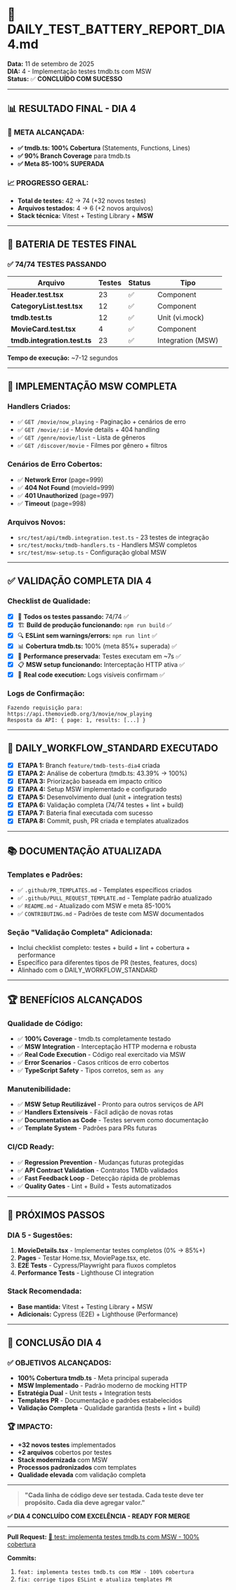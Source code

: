 # 🎉 DAILY_TEST_BATTERY_REPORT_DIA4.md

**Data:** 11 de setembro de 2025  
**DIA:** 4 - Implementação testes tmdb.ts com MSW  
**Status:** ✅ **CONCLUÍDO COM SUCESSO**

---

## 📊 **RESULTADO FINAL - DIA 4**

### 🎯 **META ALCANÇADA:**

- **✅ tmdb.ts: 100% Cobertura** (Statements, Functions, Lines)
- **✅ 90% Branch Coverage** para tmdb.ts
- **✅ Meta 85-100% SUPERADA**

### 📈 **PROGRESSO GERAL:**

- **Total de testes:** 42 → 74 (+32 novos testes)
- **Arquivos testados:** 4 → 6 (+2 novos arquivos)
- **Stack técnica:** Vitest + Testing Library + **MSW**

---

## 🧪 **BATERIA DE TESTES FINAL**

### ✅ **74/74 TESTES PASSANDO**

| **Arquivo**                  | **Testes** | **Status** | **Tipo**          |
| ---------------------------- | ---------- | ---------- | ----------------- |
| **Header.test.tsx**          | 23         | ✅         | Component         |
| **CategoryList.test.tsx**    | 12         | ✅         | Component         |
| **tmdb.test.ts**             | 12         | ✅         | Unit (vi.mock)    |
| **MovieCard.test.tsx**       | 4          | ✅         | Component         |
| **tmdb.integration.test.ts** | 23         | ✅         | Integration (MSW) |

**Tempo de execução:** ~7-12 segundos

---

## 🔧 **IMPLEMENTAÇÃO MSW COMPLETA**

### **Handlers Criados:**

- ✅ `GET /movie/now_playing` - Paginação + cenários de erro
- ✅ `GET /movie/:id` - Movie details + 404 handling
- ✅ `GET /genre/movie/list` - Lista de gêneros
- ✅ `GET /discover/movie` - Filmes por gênero + filtros

### **Cenários de Erro Cobertos:**

- ✅ **Network Error** (page=999)
- ✅ **404 Not Found** (movieId=999)
- ✅ **401 Unauthorized** (page=997)
- ✅ **Timeout** (page=998)

### **Arquivos Novos:**

- `src/test/api/tmdb.integration.test.ts` - 23 testes de integração
- `src/test/mocks/tmdb-handlers.ts` - Handlers MSW completos
- `src/test/msw-setup.ts` - Configuração global MSW

---

## ✅ **VALIDAÇÃO COMPLETA DIA 4**

### **Checklist de Qualidade:**

- [x] 🧪 **Todos os testes passando:** 74/74 ✅
- [x] 🏗️ **Build de produção funcionando:** `npm run build` ✅
- [x] 🔍 **ESLint sem warnings/errors:** `npm run lint` ✅
- [x] 📊 **Cobertura tmdb.ts:** 100% (meta 85%+ superada) ✅
- [x] 🚀 **Performance preservada:** Testes executam em ~7s ✅
- [x] 📋 **MSW setup funcionando:** Interceptação HTTP ativa ✅
- [x] 🎯 **Real code execution:** Logs visíveis confirmam ✅

### **Logs de Confirmação:**

```
Fazendo requisição para: https://api.themoviedb.org/3/movie/now_playing
Resposta da API: { page: 1, results: [...] }
```

---

## 🎯 **DAILY_WORKFLOW_STANDARD EXECUTADO**

- [x] **ETAPA 1:** Branch `feature/tmdb-tests-dia4` criada
- [x] **ETAPA 2:** Análise de cobertura (tmdb.ts: 43.39% → 100%)
- [x] **ETAPA 3:** Priorização baseada em impacto crítico
- [x] **ETAPA 4:** Setup MSW implementado e configurado
- [x] **ETAPA 5:** Desenvolvimento dual (unit + integration tests)
- [x] **ETAPA 6:** Validação completa (74/74 testes + lint + build)
- [x] **ETAPA 7:** Bateria final executada com sucesso
- [x] **ETAPA 8:** Commit, push, PR criada e templates atualizados

---

## 📚 **DOCUMENTAÇÃO ATUALIZADA**

### **Templates e Padrões:**

- ✅ `.github/PR_TEMPLATES.md` - Templates específicos criados
- ✅ `.github/PULL_REQUEST_TEMPLATE.md` - Template padrão atualizado
- ✅ `README.md` - Atualizado com MSW e meta 85-100%
- ✅ `CONTRIBUTING.md` - Padrões de teste com MSW documentados

### **Seção "Validação Completa" Adicionada:**

- Inclui checklist completo: testes + build + lint + cobertura + performance
- Específico para diferentes tipos de PR (testes, features, docs)
- Alinhado com o DAILY_WORKFLOW_STANDARD

---

## 🏆 **BENEFÍCIOS ALCANÇADOS**

### **Qualidade de Código:**

- ✅ **100% Coverage** - tmdb.ts completamente testado
- ✅ **MSW Integration** - Interceptação HTTP moderna e robusta
- ✅ **Real Code Execution** - Código real exercitado via MSW
- ✅ **Error Scenarios** - Casos críticos de erro cobertos
- ✅ **TypeScript Safety** - Tipos corretos, sem `as any`

### **Manutenibilidade:**

- ✅ **MSW Setup Reutilizável** - Pronto para outros serviços de API
- ✅ **Handlers Extensíveis** - Fácil adição de novas rotas
- ✅ **Documentation as Code** - Testes servem como documentação
- ✅ **Template System** - Padrões para PRs futuras

### **CI/CD Ready:**

- ✅ **Regression Prevention** - Mudanças futuras protegidas
- ✅ **API Contract Validation** - Contratos TMDb validados
- ✅ **Fast Feedback Loop** - Detecção rápida de problemas
- ✅ **Quality Gates** - Lint + Build + Tests automatizados

---

## 🚀 **PRÓXIMOS PASSOS**

### **DIA 5 - Sugestões:**

1. **MovieDetails.tsx** - Implementar testes completos (0% → 85%+)
2. **Pages** - Testar Home.tsx, MoviePage.tsx, etc.
3. **E2E Tests** - Cypress/Playwright para fluxos completos
4. **Performance Tests** - Lighthouse CI integration

### **Stack Recomendada:**

- **Base mantida:** Vitest + Testing Library + MSW
- **Adicionais:** Cypress (E2E) + Lighthouse (Performance)

---

## 🎉 **CONCLUSÃO DIA 4**

### **✅ OBJETIVOS ALCANÇADOS:**

- **100% Cobertura tmdb.ts** - Meta principal superada
- **MSW Implementado** - Padrão moderno de mocking HTTP
- **Estratégia Dual** - Unit tests + Integration tests
- **Templates PR** - Documentação e padrões estabelecidos
- **Validação Completa** - Qualidade garantida (tests + lint + build)

### **🏆 IMPACTO:**

- **+32 novos testes** implementados
- **+2 arquivos** cobertos por testes
- **Stack modernizada** com MSW
- **Processos padronizados** com templates
- **Qualidade elevada** com validação completa

---

> **"Cada linha de código deve ser testada. Cada teste deve ter propósito. Cada dia deve agregar valor."**

**✅ DIA 4 CONCLUÍDO COM EXCELÊNCIA - READY FOR MERGE**

---

**Pull Request:** [🧪 test: implementa testes tmdb.ts com MSW - 100% cobertura](https://github.com/AIemao/movie-explorer/compare/main...feature/tmdb-tests-dia4)

**Commits:**

1. `feat: implementa testes tmdb.ts com MSW - 100% cobertura`
2. `fix: corrige tipos ESLint e atualiza templates PR`
